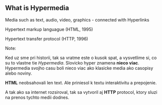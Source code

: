 ## What is Hypermedia

<p class="fragment">Media such as text, audio, video, graphics - connected with <span class="hyper-highlight">Hyper</span>links</p>
<p class="fragment"><span class="hyper-highlight">Hyper</span>text markup languague (HTML, 1995)</p>
<p class="fragment"><span class="hyper-highlight">Hyper</span>text transfer protocol (HTTP, 1996)</p>

Note:

Ked uz sme pri historii, tak sa vratme este o kusok spat, a vysvetlime si, co su to vlastne tie *Hypermedia*.
Slovicko hyper znamena **nieco viac**. Hypermedia svojho casu boli nieco viac ako klasicke media ako casopisy alebo noviny. 

**HTML** neobsahovali len text. Ale priniesol k textu interaktivitu a prepojenie.

A tak ako sa internet rozsiroval, tak sa vytvoril aj **HTTP** protocol, ktory sluzi na prenos tychto medii dodnes.
 
